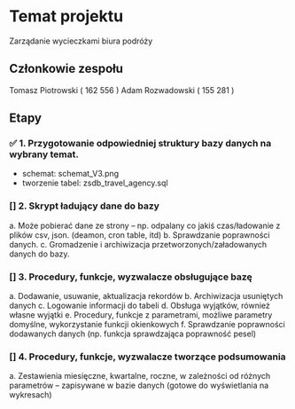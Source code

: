 # Temat projektu
Zarządanie wycieczkami biura podróży

## Członkowie zespołu
Tomasz Piotrowski ( 162 556 )
Adam Rozwadowski ( 155 281 )

## Etapy
### :white_check_mark: 1. Przygotowanie odpowiedniej struktury bazy danych na wybrany temat. 
- schemat: schemat_V3.png
- tworzenie tabel: zsdb_travel_agency.sql

### [] 2. Skrypt ładujący dane do bazy 
a. Może pobierać dane ze strony – np. odpalany co jakiś czas/ładowanie z plików 
csv, json. (deamon, cron table, itd) 
b. Sprawdzanie poprawności danych. 
c. Gromadzenie i archiwizacja przetworzonych/załadowanych danych do bazy. 

### [] 3. Procedury, funkcje, wyzwalacze obsługujące bazę 
a. Dodawanie, usuwanie, aktualizacja rekordów 
b. Archiwizacja usuniętych danych 
c. Logowanie informacji do tabeli 
d. Obsługa wyjątków, również własne wyjątki 
e. Procedury, funkcje z parametrami, możliwe parametry domyślne, 
wykorzystanie funkcji okienkowych 
f. 
Sprawdzanie poprawności dodawanych danych (np. funkcja sprawdzająca 
poprawność pesel) 

### [] 4. Procedury, funkcje, wyzwalacze tworzące podsumowania 
a. Zestawienia miesięczne, kwartalne, roczne, w zależności od różnych 
parametrów – zapisywane w bazie danych (gotowe do wyświetlania na 
wykresach)
